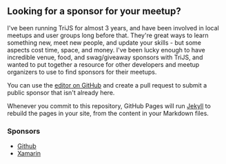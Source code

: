 ## Looking for a sponsor for your meetup?

I've been running TriJS for almost 3 years, and have been involved in local meetups and user groups long before that. They're great ways to learn something new, meet new people, and update your skills - but some aspects cost time, space, and money. I've been lucky enough to have incredible venue, food, and swag/giveaway sponsors with TriJS, and wanted to put together a resource for other developers and meetup organizers to use to find sponsors for their meetups.

You can use the [editor on GitHub](https://github.com/RyannosaurusRex/meetupsponsors.github.io/edit/master/README.md) and create a pull request to submit a public sponsor that isn't already here.

Whenever you commit to this repository, GitHub Pages will run [Jekyll](https://jekyllrb.com/) to rebuild the pages in your site, from the content in your Markdown files.

### Sponsors

- [Github](https://community.github.com/sponsorships)
- [Xamarin](https://xamarinhq.wufoo.com/forms/k5p7h3q1u3dbcy/)
